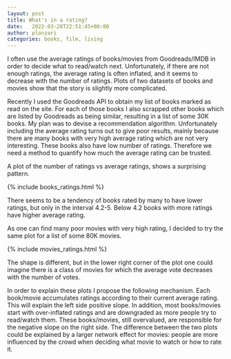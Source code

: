 ```yaml
---
layout: post
title: What's in a rating?
date:   2022-03-28T22:51:45+00:00
author: plonzari
categories: books, film, living
---
```


I often use the average ratings of books/movies from Goodreads/IMDB in order to decide what to read/watch next. 
Unfortunately, if there are not enough ratings, the average rating is often inflated, and it seems to decrease
with the number of ratings. Plots of two datasets of books and movies show that the story is slightly more complicated.

<!--more-->

Recently I used the Goodreads API to obtain my list of books marked as read on the site. For each of those books I 
also scrapped other books which are listed by Goodreads as being similar, resulting in a list of some 30K books. 
My plan was to devise a recommendation 
algorithm. Unfortunately including the average rating turns out to give poor results, mainly because there are 
many books with very high average rating which are not very interesting. These books also have low number of ratings. 
Therefore we need a method to quantify how much the average rating can be trusted.

A plot of the number of ratings vs average ratings, shows a surprising pattern.

{% include books_ratings.html %}

There seems to be a tendency of books rated by many to have lower ratings, but only in the interval 4.2-5. Below 
4.2 books with more ratings have higher average rating. 

As one can find many poor movies with very high rating, I decided to try the same plot for a list of some 80K movies.

{% include movies_ratings.html %}

The shape is different, but  in the lower right corner of the plot one could imagine there is a class of movies 
for which the average vote decreases with the number of votes.

In order to explain these plots I propose the following mechanism. Each book/movie accumulates ratings according
to their current average rating. This will explain the left side positive slope. In addition, most books/movies start with 
over-inflated ratings and are downgraded as more people try to read/watch them. These books/movies, still overvalued,
are responsible for the negative slope on the right side. The difference between the two plots could be explained by a
larger network effect for movies: people are more influenced by the crowd when deciding what movie to watch or how to 
rate it. 